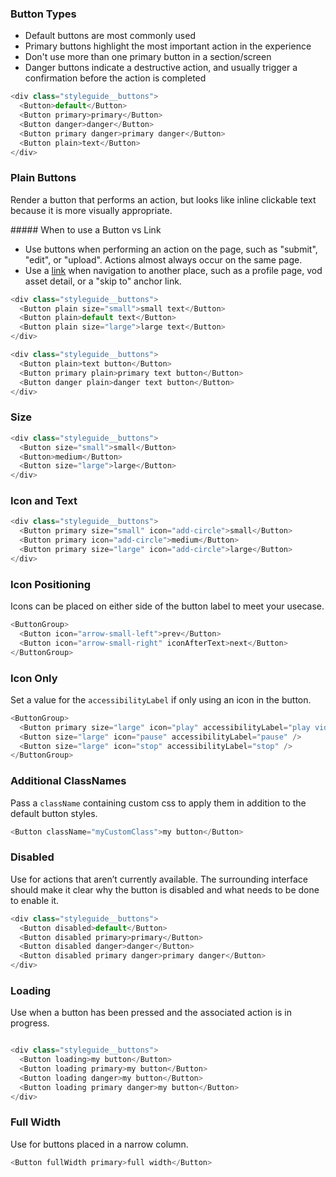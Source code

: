 ### Button Types

* Default buttons are most commonly used
* Primary buttons highlight the most important action in the experience
* Don't use more than one primary button in a section/screen
* Danger buttons indicate a destructive action, and usually trigger a confirmation before the action is completed

```js
<div class="styleguide__buttons">
  <Button>default</Button>
  <Button primary>primary</Button>
  <Button danger>danger</Button>
  <Button primary danger>primary danger</Button>
  <Button plain>text</Button>
</div>
```

### Plain Buttons

Render a button that performs an action, but looks like inline clickable text because it is more visually appropriate.

<div class="styleguide__callout">
##### When to use a Button vs Link

* Use buttons when performing an action on the page, such as "submit", "edit", or "upload". Actions almost always occur on the same page.
* Use a [link](#/Components/Link) when navigation to another place, such as a profile page, vod asset detail, or a "skip to" anchor link.
</div>

```js
<div class="styleguide__buttons">
  <Button plain size="small">small text</Button>
  <Button plain>default text</Button>
  <Button plain size="large">large text</Button>
</div>

<div class="styleguide__buttons">
  <Button plain>text button</Button>
  <Button primary plain>primary text button</Button>
  <Button danger plain>danger text button</Button>
</div>
```

### Size

```js
<div class="styleguide__buttons">
  <Button size="small">small</Button>
  <Button>medium</Button>
  <Button size="large">large</Button>
</div>
```

### Icon and Text

```js
<div class="styleguide__buttons">
  <Button primary size="small" icon="add-circle">small</Button>
  <Button primary icon="add-circle">medium</Button>
  <Button primary size="large" icon="add-circle">large</Button>
</div>
```

### Icon Positioning

Icons can be placed on either side of the button label to meet your usecase.

```js
<ButtonGroup>
  <Button icon="arrow-small-left">prev</Button>
  <Button icon="arrow-small-right" iconAfterText>next</Button>
</ButtonGroup>
```

### Icon Only

Set a value for the `accessibilityLabel` if only using an icon in the button.

```js
<ButtonGroup>
  <Button primary size="large" icon="play" accessibilityLabel="play video" />
  <Button size="large" icon="pause" accessibilityLabel="pause" />
  <Button size="large" icon="stop" accessibilityLabel="stop" />
</ButtonGroup>
```

### Additional ClassNames

Pass a `className` containing custom css to apply them in addition to the default button styles.

```js
<Button className="myCustomClass">my button</Button>
```

### Disabled

Use for actions that aren’t currently available. The surrounding interface should make it clear why the button is disabled and what needs to be done to enable it.

```js
<div class="styleguide__buttons">
  <Button disabled>default</Button>
  <Button disabled primary>primary</Button>
  <Button disabled danger>danger</Button>
  <Button disabled primary danger>primary danger</Button>
</div>
```

### Loading

Use when a button has been pressed and the associated action is in progress.

```js

<div class="styleguide__buttons">
  <Button loading>my button</Button>
  <Button loading primary>my button</Button>
  <Button loading danger>my button</Button>
  <Button loading primary danger>my button</Button>
</div>
```

### Full Width

Use for buttons placed in a narrow column.

```js
<Button fullWidth primary>full width</Button>

```

